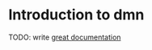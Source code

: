 # Introduction to dmn

TODO: write [great documentation](http://jacobian.org/writing/what-to-write/)
